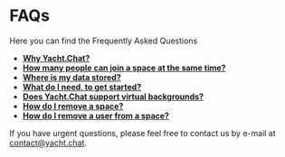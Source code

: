 
# FAQs

Here you can find the Frequently Asked Questions

- **[Why Yacht.Chat?](whyYacht)**
- **[How many people can join a space at the same time?](user-count-space)**
- **[Where is my data stored?](/docs/Data,%20Security%20and%20Privacy/Data)**
- **[What do I need, to get started?](/docs/Getting-Started)**
- **[Does Yacht.Chat support virtual backgrounds?](virtual-background)**
- **[How do I remove a space?](remove-space)**
- **[How do I remove a user from a space?](remove-users)**

If you have urgent questions, please feel free to contact us by e-mail at [contact@yacht.chat](mailto:contact@yacht.chat).